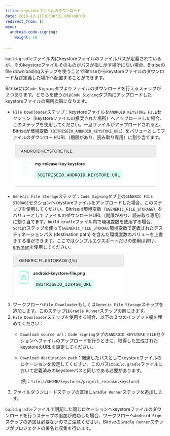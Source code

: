 ```yaml
---
title: keystoreファイルのダウンロード
date: 2018-12-11T10:30:01.000+00:00
redirect_from: []
menu:
  android-code-signing:
    weight: 10

---
```

`build.gradle`ファイル内にkeystoreファイルのファイルパスが定義されているが、そのkeystoreファイルそのものがパスが指し示す場所にない場合、Bitriseのfile downloadingステップを使うことでBitriseからkeystoreファイルのダウンロード及び定義した場所へ配置することができます。

Bitriseには`Code Signing`タブよりファイルのダウンロードを行えるステップが２つあります。どちらを使うかは`Code Signing`タブ内にアップロードしたkeystoreファイルの場所次第になります。

* `File Downloader`ステップ：keystoreファイルを`ANDROID KEYSTORE FILE`セクション（keystoreファイルの推奨された場所）へアップロードした場合、このステップを使用してください。一旦ファイルがアップロードされると、Bitriseが環境変数（`BITRISEIO_ANDROID_KEYSTORE_URL`）をバリューとしてファイルのダウンロードURL（期限があり、読み取り専用）に割り当てます。

  ![](/img/android-keystore.png)
* `Generic File Storage`ステップ：`Code Signing`タブ上の`GENERIC FILE STORAGE`セクションへkeystoreファイルをアップロードした場合、このステップを使用してください。Bitriseは環境変数（`$GENERIC_FILE_STORAGE`）をバリューとしてファイルのダウンロードURL（期限があり、読み取り専用）に割り当てます。`build.gradle`ファイル内で環境変数を使用する場合、`Script`ステップを使って`$GENERIC_FILE_STORAGE`環境変数で定義されたデスティネーションパス (destination path) を含んだ環境変数のバリューを上書きする事ができます。ここではシンプルエクスポートだけの使用は避け、[envman](/tips-and-tricks/expose-environment-variable/)を使用してください。

  ![](/img/keystore-generic.png)

1. ワークフローへ`File Downloader`もしくは`Generic File Storage`ステップを追加します。このステップは`Gradle Runner`ステップの前にきます。
2. `File Downloader`ステップを使用する場合、以下の２つのインプット欄を埋めてください：
   * `Download source url`：`Code Signing`タブの`ANDROID KEYSTORE FILE`セクションへファイルのアップロードを行うときに、取得した生成されたkeystoreのURLを設定してください。
   * `Download destination path`：関連したパスとしてkeystoreファイルのロケーションを設定してください。このパスは`build.gradle`ファイルにおいて定義済みのkeystoreパスと同じである必要があります。

     (例：`file://$HOME/keystores/project_release.keystore`)
3. ファイルダウンロードステップの直後に`Gradle Runner`ステップを追加します。

`build.gradle`ファイルで明記した同じロケーションへkeystoreファイルのダウンロードを行うステップの追加が成功した場合、ワークフローへ`Android Sign`ステップの追加は必要ないのでご注意ください。Bitriseの`Gradle Runner`ステップがプロジェクトの署名と収集を行います。